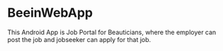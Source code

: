# BeeinWebApp
This Android App is Job Portal for Beauticians, where the employer can post the job and jobseeker can apply for that job. 
